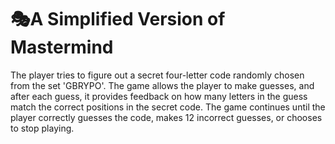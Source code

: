 # 🎭A Simplified Version of Mastermind

 The player tries to figure out a secret four-letter code randomly chosen from the set 'GBRYPO'. 
 The game allows the player to make guesses, and after each guess, it provides feedback on how 
 many letters in the guess match the correct positions in the secret code. The game continues until 
 the player correctly guesses the code, makes 12 incorrect guesses, or chooses to stop playing.
